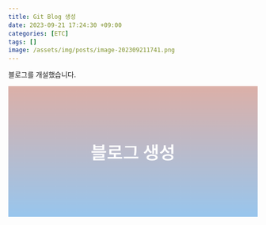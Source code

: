 ```yaml
---
title: Git Blog 생성
date: 2023-09-21 17:24:30 +09:00
categories: [ETC]
tags: []
image: /assets/img/posts/image-202309211741.png
---
```

블로그를 개설했습니다.


![image-202309211741](/assets/img/posts/image-202309211741.png)


